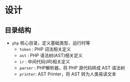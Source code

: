 # 设计

## 目录结构

- `php` 核心目录，定义基础类型、运行时等
  - `token`  : PHP 词法相关定义
  - `ast`    : PHP 语法树(AST)相关定义
  - `ir`     : 中间代码(IR)相关定义
  - `parser` : PHP解析器，将 PHP 源代码转成 AST 语法树
  - `printer`: AST Printer，将 AST 转为人类易读文本

